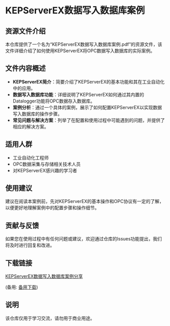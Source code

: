 # KEPServerEX数据写入数据库案例

## 资源文件介绍

本仓库提供了一个名为“KEPServerEX数据写入数据库案例.pdf”的资源文件，该文件详细介绍了如何使用KEPServerEX将OPC数据写入数据库的实际案例。

## 文件内容概述

- **KEPServerEX简介**：简要介绍了KEPServerEX的基本功能和其在工业自动化中的应用。
- **数据写入数据库功能**：详细说明了KEPServerEX如何通过其内置的Datalogger功能将OPC数据存入数据库。
- **案例分析**：通过一个具体的案例，展示了如何配置KEPServerEX以实现数据写入数据库的操作步骤。
- **常见问题与解决方案**：列举了在配置和使用过程中可能遇到的问题，并提供了相应的解决方案。

## 适用人群

- 工业自动化工程师
- OPC数据采集与存储相关技术人员
- 对KEPServerEX感兴趣的学习者

## 使用建议

建议在阅读本案例前，先对KEPServerEX的基本操作和OPC协议有一定的了解，以便更好地理解案例中的配置步骤和操作细节。

## 贡献与反馈

如果您在使用过程中有任何问题或建议，欢迎通过仓库的Issues功能提出，我们将及时进行回复和改进。

## 下载链接
[KEPServerEX数据写入数据库案例分享](https://pan.quark.cn/s/e67f140d128b) 

(备用: [备用下载](https://pan.baidu.com/s/1v_J0DcresrgQLg1zAp0YRw?pwd=1234))

## 说明

该仓库仅用于学习交流，请勿用于商业用途。
